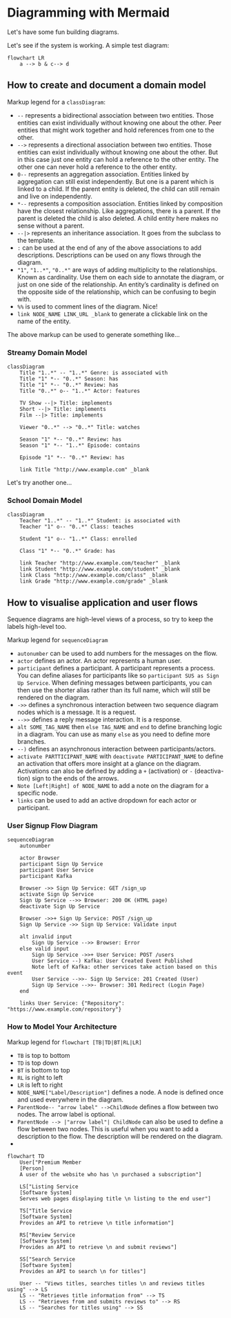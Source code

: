 # Diagramming with Mermaid

Let's have some fun building diagrams.

Let's see if the system is working. A simple test diagram:

```mermaid
flowchart LR
    a --> b & c--> d
```

## How to create and document a domain  model

Markup legend for a `classDiagram`:
- `--` represents a bidirectional association between two entities. Those entities can exist individually without knowing one about the other. Peer entities that might work together and hold references from one to the other.
- `-->` represents a directional association between two entities. Those entities can exist individually without knowing one about the other. But in this case just one entity can hold a reference to the other entity. The other one can never hold a reference to the other entity.
- `0--` represents an aggregation association. Entities linked by aggregation can still exist independently. But one is a parent which is linked to a child. If the parent entity is deleted, the child can still remain and live on independently.
- `*--` represents a composition association. Entities linked by composition have the closest relationship. Like aggregations, there is a parent. If the parent is deleted the child is also deleted. A child entity here makes no sense without a parent.
- `--|>` represents an inheritance association. It goes from the subclass to the template. 
- `:` can be used at the end of any of the above associations to add descriptions. Descriptions can be used on any flows through the diagram.
- `"1"`, `"1..*"`, `"0..*"` are ways of adding multiplicity to the relationships. Known as cardinality. Use them on each side to annotate the diagram, or just on one side of the relationship. An entity’s cardinality is defined on the opposite side of the relationship, which can be confusing to begin with.
- `%%`  is used to comment lines of the diagram. Nice!
- `link NODE_NAME LINK_URL _blank` to generate a clickable link on the name of the entity.

The above markup can be used to generate something like...


### Streamy Domain Model

```mermaid
classDiagram
    Title "1..*" -- "1..*" Genre: is associated with
    Title "1" *-- "0..*" Season: has
    Title "1" *-- "0..*" Review: has
    Title "0..*" o-- "1..*" Actor: features
        
    TV Show --|> Title: implements
    Short --|> Title: implements
    Film --|> Title: implements
    
    Viewer "0..*" --> "0..*" Title: watches
    
    Season "1" *-- "0..*" Review: has
    Season "1" *-- "1..*" Episode: contains
    
    Episode "1" *-- "0..*" Review: has
    
    link Title "http://www.example.com" _blank
```

Let's try another one...

### School Domain Model

```mermaid
classDiagram
    Teacher "1..*" -- "1..*" Student: is associated with
    Teacher "1" o-- "0..*" Class: teaches
    
    Student "1" o-- "1..*" Class: enrolled
    
    Class "1" *-- "0..*" Grade: has
    
    link Teacher "http://www.example.com/teacher" _blank
    link Student "http://www.example.com/student" _blank
    link Class "http://www.example.com/class" _blank
    link Grade "http://www.example.com/grade" _blank
```
## How to visualise application and user flows

Sequence diagrams are high-level views of a process, so try to keep the labels high-level too.

Markup legend for `sequenceDiagram`
- `autonumber` can be used to add numbers for the messages on the flow.
- `actor` defines an actor. An actor represents a human user.
- `participant` defines a participant. A participant represents a process. You can define aliases for participants like so `participant SUS as Sign Up Service`. When defining messages between participants, you can then use the shorter alias rather than its full name, which will still be rendered on the diagram.
- `->>` defines a synchronous interaction between two sequence diagram nodes which is a message. It is a request.
- `-->>` defines a reply message interaction. It is a response.
- `alt SOME_TAG_NAME` then `else TAG_NAME` and `end` to define branching logic in a diagram. You can use as many `else` as you need to define more branches.
- `--)` defines an asynchronous interaction between participants/actors.
- `activate PARTTICIPANT_NAME` with `deactivate PARTICIPANT_NAME` to define an activation that offers more insight at a glance on the diagram. Activations can also be defined by adding a `+` (activation) or `-` (deactiva- tion) sign to the ends of the arrows.
- `Note [Left|Right] of NODE_NAME` to add a note on the diagram for a specific node.
- `links` can be used to add an active dropdown for each actor or participant.

### User Signup Flow Diagram

```mermaid
sequenceDiagram
    autonumber
    
    actor Browser
    participant Sign Up Service
    participant User Service
    participant Kafka
    
    Browser ->> Sign Up Service: GET /sign_up
    activate Sign Up Service
    Sign Up Service -->> Browser: 200 OK (HTML page)
    deactivate Sign Up Service
    
    Browser ->>+ Sign Up Service: POST /sign_up
    Sign Up Service ->> Sign Up Service: Validate input
    
    alt invalid input
        Sign Up Service -->> Browser: Error
    else valid input
        Sign Up Service ->>+ User Service: POST /users
        User Service --) Kafka: User Created Event Published
        Note left of Kafka: other services take action based on this event
        User Service -->>- Sign Up Service: 201 Created (User)
        Sign Up Service -->>- Browser: 301 Redirect (Login Page)
    end

    links User Service: {"Repository": "https://www.example.com/repository"}
```

### How to Model Your Architecture

Markup legend for `flowchart [TB|TD|BT|RL|LR]`
- `TB` is top to bottom
- `TD` is top down
- `BT` is bottom to top
- `RL` is right to left
- `LR` is left to right
- `NODE_NAME["Label/Description"]` defines a node. A node is defined once and used everywhere in the diagram.
- `ParentNode-- "arrow label" -->ChildNode` defines a flow between two nodes. The arrow label is optional.
- `ParentNode --> |"arrow label"| ChildNode` can also be used to define a flow between two nodes. This is useful when you want to add a description to the flow. The description will be rendered on the diagram.
- 

```mermaid
flowchart TD
    User["Premium Member
    [Person]
    A user of the website who has \n purchased a subscription"]
    
    LS["Listing Service
    [Software System]
    Serves web pages displaying title \n listing to the end user"]
    
    TS["Title Service
    [Software System]
    Provides an API to retrieve \n title information"]
    
    RS["Review Service
    [Software System]
    Provides an API to retrieve \n and submit reviews"]
    
    SS["Search Service
    [Software System]
    Provides an API to search \n for titles"]
   
    User -- "Views titles, searches titles \n and reviews titles using" --> LS
    LS -- "Retrieves title information from" --> TS
    LS -- "Retrieves from and submits reviews to" --> RS
    LS -- "Searches for titles using" --> SS
```